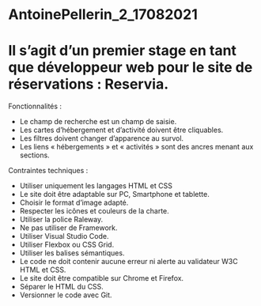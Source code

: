 # AntoinePellerin_2_17082021

<p> 
<h1>Il s’agit d’un premier stage en tant que développeur web pour le site de réservations : Reservia.</h1>

Fonctionnalités :
<ul>
<li>Le champ de recherche est un champ de saisie.</li>
<li>Les cartes d’hébergement et d’activité doivent être cliquables.</li>
<li>Les filtres doivent changer d’apparence au survol.</li>
<li>Les liens « hébergements » et « activités » sont des ancres menant aux sections.</li>
</ul>

Contraintes techniques :
<ul>
<li>Utiliser uniquement les langages HTML et CSS</li>
<li>Le site doit être adaptable sur PC, Smartphone et tablette.</li>
<li>Choisir le format d’image adapté.</li>
<li>Respecter les icônes et couleurs de la charte.</li>
<li>Utiliser la police Raleway. </li>
<li>Ne pas utiliser de Framework. </li>
<li>Utiliser Visual Studio Code. </li>
<li>Utiliser Flexbox ou CSS Grid.</li>
<li>Utiliser les balises sémantiques.</li>
<li>Le code ne doit contenir aucune erreur ni alerte au validateur W3C HTML et CSS. </li>
<li>Le site doit être compatible sur Chrome et Firefox. </li>
<li>Séparer le HTML du CSS.</li>
<li>Versionner le code avec Git. </li>

</p>
